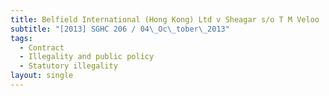 ```yaml
---
title: Belfield International (Hong Kong) Ltd v Sheagar s/o T M Veloo
subtitle: "[2013] SGHC 206 / 04\_Oc\_tober\_2013"
tags:
  - Contract
  - Illegality and public policy
  - Statutory illegality
layout: single
---
```


